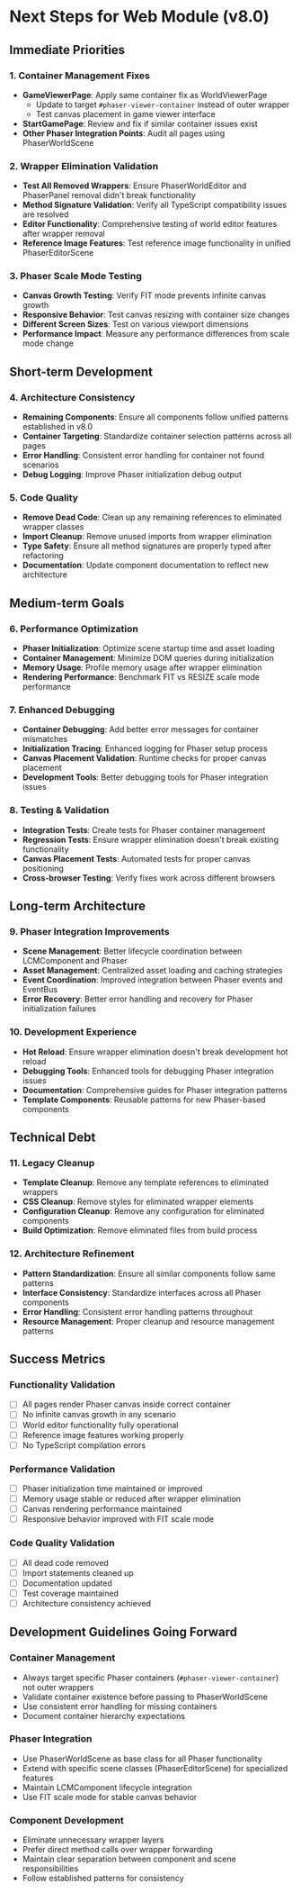 # Next Steps for Web Module (v8.0)

## Immediate Priorities

### 1. Container Management Fixes
- **GameViewerPage**: Apply same container fix as WorldViewerPage
  - Update to target `#phaser-viewer-container` instead of outer wrapper
  - Test canvas placement in game viewer interface
- **StartGamePage**: Review and fix if similar container issues exist
- **Other Phaser Integration Points**: Audit all pages using PhaserWorldScene

### 2. Wrapper Elimination Validation
- **Test All Removed Wrappers**: Ensure PhaserWorldEditor and PhaserPanel removal didn't break functionality
- **Method Signature Validation**: Verify all TypeScript compatibility issues are resolved
- **Editor Functionality**: Comprehensive testing of world editor features after wrapper removal
- **Reference Image Features**: Test reference image functionality in unified PhaserEditorScene

### 3. Phaser Scale Mode Testing
- **Canvas Growth Testing**: Verify FIT mode prevents infinite canvas growth
- **Responsive Behavior**: Test canvas resizing with container size changes
- **Different Screen Sizes**: Test on various viewport dimensions
- **Performance Impact**: Measure any performance differences from scale mode change

## Short-term Development

### 4. Architecture Consistency
- **Remaining Components**: Ensure all components follow unified patterns established in v8.0
- **Container Targeting**: Standardize container selection patterns across all pages
- **Error Handling**: Consistent error handling for container not found scenarios
- **Debug Logging**: Improve Phaser initialization debug output

### 5. Code Quality
- **Remove Dead Code**: Clean up any remaining references to eliminated wrapper classes
- **Import Cleanup**: Remove unused imports from wrapper elimination
- **Type Safety**: Ensure all method signatures are properly typed after refactoring
- **Documentation**: Update component documentation to reflect new architecture

## Medium-term Goals

### 6. Performance Optimization
- **Phaser Initialization**: Optimize scene startup time and asset loading
- **Container Management**: Minimize DOM queries during initialization
- **Memory Usage**: Profile memory usage after wrapper elimination
- **Rendering Performance**: Benchmark FIT vs RESIZE scale mode performance

### 7. Enhanced Debugging
- **Container Debugging**: Add better error messages for container mismatches
- **Initialization Tracing**: Enhanced logging for Phaser setup process
- **Canvas Placement Validation**: Runtime checks for proper canvas placement
- **Development Tools**: Better debugging tools for Phaser integration issues

### 8. Testing & Validation
- **Integration Tests**: Create tests for Phaser container management
- **Regression Tests**: Ensure wrapper elimination doesn't break existing functionality
- **Canvas Placement Tests**: Automated tests for proper canvas positioning
- **Cross-browser Testing**: Verify fixes work across different browsers

## Long-term Architecture

### 9. Phaser Integration Improvements
- **Scene Management**: Better lifecycle coordination between LCMComponent and Phaser
- **Asset Management**: Centralized asset loading and caching strategies
- **Event Coordination**: Improved integration between Phaser events and EventBus
- **Error Recovery**: Better error handling and recovery for Phaser initialization failures

### 10. Development Experience
- **Hot Reload**: Ensure wrapper elimination doesn't break development hot reload
- **Debugging Tools**: Enhanced tools for debugging Phaser integration issues
- **Documentation**: Comprehensive guides for Phaser integration patterns
- **Template Components**: Reusable patterns for new Phaser-based components

## Technical Debt

### 11. Legacy Cleanup
- **Template Cleanup**: Remove any template references to eliminated wrappers
- **CSS Cleanup**: Remove styles for eliminated wrapper elements
- **Configuration Cleanup**: Remove any configuration for eliminated components
- **Build Optimization**: Remove eliminated files from build process

### 12. Architecture Refinement
- **Pattern Standardization**: Ensure all similar components follow same patterns
- **Interface Consistency**: Standardize interfaces across all Phaser components
- **Error Handling**: Consistent error handling patterns throughout
- **Resource Management**: Proper cleanup and resource management patterns

## Success Metrics

### Functionality Validation
- [ ] All pages render Phaser canvas inside correct container
- [ ] No infinite canvas growth in any scenario
- [ ] World editor functionality fully operational
- [ ] Reference image features working properly
- [ ] No TypeScript compilation errors

### Performance Validation
- [ ] Phaser initialization time maintained or improved
- [ ] Memory usage stable or reduced after wrapper elimination
- [ ] Canvas rendering performance maintained
- [ ] Responsive behavior improved with FIT scale mode

### Code Quality Validation
- [ ] All dead code removed
- [ ] Import statements cleaned up
- [ ] Documentation updated
- [ ] Test coverage maintained
- [ ] Architecture consistency achieved

## Development Guidelines Going Forward

### Container Management
- Always target specific Phaser containers (`#phaser-viewer-container`) not outer wrappers
- Validate container existence before passing to PhaserWorldScene
- Use consistent error handling for missing containers
- Document container hierarchy expectations

### Phaser Integration
- Use PhaserWorldScene as base class for all Phaser functionality
- Extend with specific scene classes (PhaserEditorScene) for specialized features
- Maintain LCMComponent lifecycle integration
- Use FIT scale mode for stable canvas behavior

### Component Development
- Eliminate unnecessary wrapper layers
- Prefer direct method calls over wrapper forwarding
- Maintain clear separation between component and scene responsibilities
- Follow established patterns for consistency